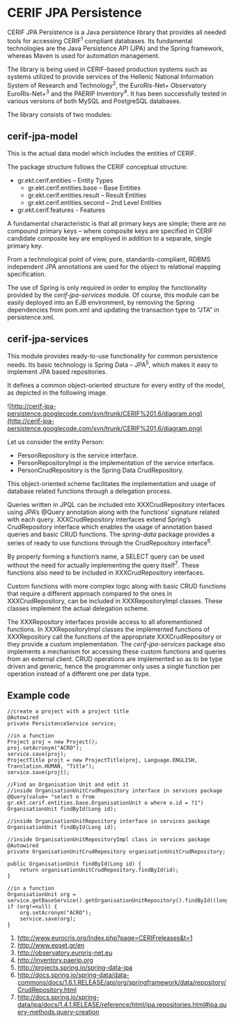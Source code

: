 # CERIF JPA Persistence #

CERIF JPA Persistence is a Java persistence library that provides all needed tools for accessing CERIF<sup>1</sup> compliant databases. Its fundamental technologies are the Java Persistence API (JPA) and the Spring framework, whereas Maven is used for automation management.

The library is being used in CERIF-based production systems such as systems utilized to provide services of the Hellenic National Information System of Research and Technology<sup>2</sup>, the EuroRIs-Net+ Observatory EuroRIs-Net+<sup>3</sup> and the PAERIP Inventory<sup>4</sup>. It has been successfully tested in various versions of both MySQL and PostgreSQL databases.

The library consists of two modules:

## cerif-jpa-model ##

This is the actual data model which includes the entities of CERIF.

The package structure follows the CERIF conceptual structure:
  * gr.ekt.cerif.entities – Entity Types
    * gr.ekt.cerif.entities.base – Base Entities
    * gr.ekt.cerif.entities.result – Result Entities
    * gr.ekt.cerif.entities.second – 2nd Level Entities
  * gr.ekt.cerif.features - Features

A fundamental characteristic is that all primary keys are simple; there are no compound primary keys – where composite keys are specified in CERIF candidate composite key are employed in addition to a separate, single primary key.

From a technological point of view, pure, standards-compliant, RDBMS independent JPA annotations are used for the object to relational mapping specification.

The use of Spring is only required in order to employ the functionality provided by the _cerif-jpa-services_ module. Of course, this module can be easily deployed into an EJB environment, by removing the  Spring dependencies from pom.xml and updating the transaction type to “JTA” in persistence.xml.


## cerif-jpa-services ##

This module provides ready-to-use functionality for common persistence needs. Its basic technology is Spring Data – JPA<sup>5</sup>, which makes it easy to implement JPA based repositories.

It defines a common object-oriented structure for every entity of the model, as depicted in the following image.

![http://cerif-jpa-persistence.googlecode.com/svn/trunk/CERIF%201.6/diagram.png](http://cerif-jpa-persistence.googlecode.com/svn/trunk/CERIF%201.6/diagram.png)

Let us consider the entity Person:
  * PersonRepository is the service interface.
  * PersonRepositoryImpl is the implementation of the service interface.
  * PersonCrudRepository is the Spring Data CrudRepository.

This object-oriented scheme facilitates the implementation and usage of database related functions through a delegation process.

Queries written in JPQL can be included into XXXCrudRepository interfaces using JPA’s @Query annotation along with the functions’ signature related with each query. XXXCrudRepository interfaces extend Spring’s CrudRepository interface which enables the usage of annotation based queries and basic CRUD functions. The _spring-data_ package provides a series of ready to use functions through the CrudRepository interface<sup>6</sup>.

By properly forming a function’s name, a SELECT query can be used without the need for actually implementing the query itself<sup>7</sup>. These functions also need to be included in XXXCrudRepository interfaces.

Custom functions with more complex logic along with basic CRUD functions that require a different approach compared to the ones in XXXCrudRepository, can be included in XXXRepositoryImpl classes. These classes implement the actual delegation scheme.

The XXXRepository interfaces provide access to all aforementioned functions. In XXXRepositoryImpl classes the implemented functions of XXXRepository call the functions of the appropriate XXXCrudRepository or they provide a custom implementation. The _cerif-jpa-services_ package also implements a mechanism for accessing these custom functions and queries from an external client. CRUD operations are implemented so as to be type driven and generic, hence the programmer only uses a single function per operation instead of a different one per data type.


## Example code ##

```
//create a project with a project title
@Autowired
private PersistenceService service;

//in a function
Project proj = new Project();
proj.setAcronym("ACRO");
service.save(proj);
ProjectTitle projt = new ProjectTitle(proj, Language.ENGLISH, Translation.HUMAN, "Title");
service.save(projt);
```

```
//Find an Organisation Unit and edit it
//inside OrganisationUnitCrudRepository interface in services package 
@Query(value= "select o from gr.ekt.cerif.entities.base.OrganisationUnit o where o.id = ?1")
OrganisationUnit findById(Long id);

//inside OrganisationUnitRepository interface in services package 
OrganisationUnit findById(Long id);

//inside OrganisationUnitRepositoryImpl class in services package
@Autowired
private OrganisationUnitCrudRepository organisationUnitCrudRepository;

public OrganisationUnit findById(Long id) {
    return organisationUnitCrudRepository.findById(id);
}

//in a function
OrganisationUnit org = service.getBaseService().getOrganisationUnitRepository().findById((long)100);
if (org!=null) {
    org.setAcronym("ACRO");
    service.save(org);
}
```


  1. http://www.eurocris.org/Index.php?page=CERIFreleases&t=1
  1. http://www.epset.gr/en
  1. http://observatory.euroris-net.eu
  1. http://inventory.paerip.org
  1. http://projects.spring.io/spring-data-jpa
  1. http://docs.spring.io/spring-data/data-commons/docs/1.6.1.RELEASE/api/org/springframework/data/repository/CrudRepository.html
  1. http://docs.spring.io/spring-data/jpa/docs/1.4.1.RELEASE/reference/html/jpa.repositories.html#jpa.query-methods.query-creation